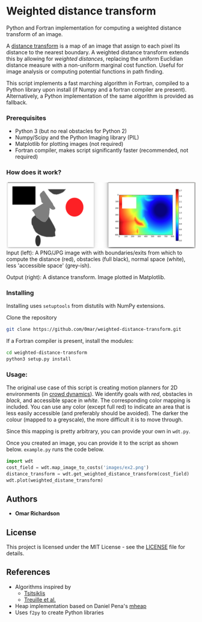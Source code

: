 # Weighted distance transform
Python and Fortran implementation for computing a weighted distance transform of an image.

A [distance transform](https://en.wikipedia.org/wiki/Distance_transform) is a map of an image that assign to each pixel its distance to the nearest boundary.
A weighted distance transform extends this by allowing for _weighted distances_, replacing the uniform Euclidian distance measure with a non-uniform marginal cost function. Useful for image analysis or computing potential functions in path finding.

This script implements a fast marching algorithm in Fortran, compiled to a Python library upon install (if Numpy and a fortran compiler are present). Alternatively, a Python implementation of the same algorithm is provided as fallback.

### Prerequisites

 * Python 3 (but no real obstacles for Python 2)
 * Numpy/Scipy and the Python Imaging library (PIL)
 * Matplotlib for plotting images (not required)
 * Fortran compiler, makes script significantly faster (recommended, not required)

### How does it work?

![Image with text](/images/cover_example.png?raw=true "Example image")
Input (left): A PNG/JPG image with with boundaries/exits from which to compute the distance (red), obstacles (full black), normal space (white), less 'accessible space' (grey-ish).

Output (right): A distance transform. Image plotted in Matplotlib.
### Installing

Installing uses `setuptools` from distutils with NumPy extensions.

Clone the repository

```bash
git clone https://github.com/0mar/weighted-distance-transform.git
```

If a Fortran compiler is present, install the modules:

```bash
cd weighted-distance-transform
python3 setup.py install
```

### Usage:

The original use case of this script is creating motion planners for 2D environments (in [crowd dynamics](https://symbols.hotell.kau.se/2016/11/30/mercurial/)). We identify goals with _red_, obstacles in _black_, and accessible space in _white_. The corresponding color mapping is included.
You can use any color (except full red) to indicate an area that is less easily accessible (and preferably should be avoided). The darker the colour (mapped to a greyscale), the more difficult it is to move through.

Since this mapping is pretty arbitrary, you can provide your own in `wdt.py`.

Once you created an image, you can provide it to the script as shown below. 
`example.py` runs the code below.

```python
import wdt
cost_field = wdt.map_image_to_costs('images/ex2.png')
distance_transform = wdt.get_weighted_distance_transform(cost_field)
wdt.plot(weighted_distane_transform)
```

## Authors

* **Omar Richardson**

## License

This project is licensed under the MIT License - see the [LICENSE](LICENSE) file for details.

## References

 - Algorithms inspired by
    * [Tsitsiklis](http://www.mit.edu/~jnt/dijkstra.html)
    * [Treuille et al.](http://grail.cs.washington.edu/projects/crowd-flows/78-treuille.pdf)
 - Heap implementation based on Daniel Pena's [mheap](https://github.com/trifling/mheap)
 - Uses `f2py` to create Python libraries
